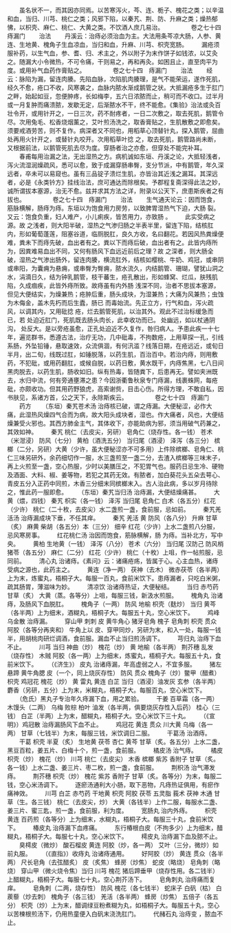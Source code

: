 <!-- { "loadSidebar": true } -->
　　虽名状不一，而其因亦同焉。以苦寒泻火，芩、连、栀子、槐花之类；以辛温和血，当归、川芎、桃仁之类；风邪下陷，以秦艽、荆、防、升麻之类；燥热郁怫，以枳壳、麻仁、桃仁、大黄之类。不饮酒人庶几易治。
　　
　　卷之七十四　痔漏门
　　治法
　　丹溪云：治痔必须治血为主。大法用条芩凉大肠，人参、黄连、生地黄、槐角子生血凉血，当归和血，升麻、川芎、枳壳宽肠。
　　漏疮须服补药，以生气血，参、耆、归、术主之，外以附子为末作饼子如钱浓，以艾灸之。随漏大小令微热，不可令痛，干则易之，再和再灸。如困且止，直至肉平为度。或用补气血药作膏贴之。
　　
　　卷之七十四　痔漏门
　　治法
　　经云：脉陷为漏，留连肉腠。先陷血脉，次陷肌肉腠理，是气不能荣运，遂作死肌，经久不愈，疮口不收，风寒袭之，血脉内脓水渐成鹅管之状。大抵漏疮多生于肛门之畔，始起如豆，忽便肿疼，长如梅李，五六日浓脓而止，稍可而不收口。过半月或一月复肿而痛溃脓，发歇无定，后渐脓水不干，终不能愈。《集验》治法或灸百壮令开，或用针开之，一日三次，药不耐疼者，一日二次敷之，取去死肌，鹅管令尽。次用兔毛、松香烧烟薰之，艾叶煎汤洗之，取香膏贴之，生肌散敷之即愈矣。须要戒酒劳苦，则不复作。病深者又不同也，用稻草心顶替针丸，探入鹅管，屈曲处再用火针开之，或替针丸咬开。次用稻草叶捻 之，取去死肌，鹅管路尚未断，又根据前法，以鹅管死肌去尽为度。穿肠者治之亦愈，但穿处不能完补耳。
　　春甫每用治漏之法，无出湿热之方。病机诚如东垣、丹溪之论，大抵轻浅者，泻火流湿润燥疏风，悉可以愈，致于成漏穿肠串臀，支分节派，中有鹅管，年久深远者，卒未可以易窥也。虽有三品锭子溃烂生肌，亦皆治其近浅之漏耳。其深远者，必是《永类钤方》挂线治法，庶可通达而除根矣。予郡程复斋深得此法之妙，诚所谓拔本塞源，治无不愈。兹并求其方法之详，附录以公天下，庶患斯疾者之有拔也。
　　
　　卷之七十四　痔漏门
　　治法
　　生气通天论云：因而饱食，筋脉横解，肠痔为痔。东垣以为饱食用力房劳，以致脾胃湿热气下迫，大肠 裂。又云：饱食负重，妇人难产，小儿痢疾，皆苦用力，亦致肠 。
　　此实受病之源。故 之浅者，则大阳半破，湿热之气渗归肠之半表半里，留连下陷，结核肛内，形如葡萄蓬莲，阻塞谷道，临厕脱肛，良久方收，名曰翻花。若因风热粪燥便难，粪未下而痔先破，血出者有之。粪以下而痔后破，血出者有之。此皆内痔所为，因粪难易血出不同，又何有肠风下血远近前后之理？故 之深者，则大肠全破，湿热之气渗出肠外，留连肉腠，横流肛外，结核如樱桃、牛奶、鸡冠，或串阴或串阳，为囊痈为悬痈，或串臀为臀痈，脓水流久，内结鹅管、珊瑚，譬犹山洞之水，涓滴日久，结为钟乳鹅管，枝干蕃生，疮孔散出，形如蜂窝、烂瓜，肤残肌陷，久成痼疾，此皆外痔所致。故痔虽有内外肠 浅深不同，治者不思拔本塞源，但见大便结实，为燥兼热；疮肿后重，肠头成块，为湿兼热；大痛为风兼热；虫蚀为木侮金，盖木先朽而后生蠹，肠已 而毒始流。先正立方，行气和血，泻火疏风，以调其内，又用砒捻 疮，烂去鹅管死肌，以治其外。观此不过治标缓急而已，若 处迫近肛门，死肌既去肠头肉长，此幸收功而已。 处幽远，如以杖通阴沟， 处反大。是以旁疮虽愈，正孔处迫近不久复作，咎归病人。予患此疾一十七年，遍览群书，悉遵古法，治疗无功，几中砒毒，不拘数疮，上用草探一孔，引线系肠，外坠铅锤，悬取速效，众流俱涸，有何汛滥？线落日期，在疮远近，或旬日半月，出二旬，线既过肛，如锤脱落，以药生肌，百治百中。若治内痔，则用敷药，不犯砒，或用药翻肛，或候自脱，以药日敷，黄水既干，内痔焦黑，七八日间黑肉脱去，以药生肌，肠收如旧。纵有热毒，皆随粪下，后患再无。譬如夹洲既去，水归中流，何有旁通壅滞之患？今因浙衢鲁秋泉专门痔漏，线裹蛛网，每疮 砒，亦颇收功。但其用药野狼虎，高索谢赀，目击心伤。所得方理，不敢自私，因书肤见，系诸方首，公之天下，永除斯疾云。
　　
　　卷之七十四　痔漏门
　　药方
　　（东垣）秦艽苍术汤 治痔核已破，谓之痔漏。大便秘涩，必作大痛，此湿热风燥四气合而为病，故大阳头成块者，湿也。作大痛者，风也，大便结燥兼受火邪也。其西方肺金主气，其体收下，亦能助病为邪，须当用破气药兼之，其效如神。
　　秦艽 桃仁（去皮尖，另研） 皂角仁（烧存性。各一钱） 苍术（米泔浸） 防风（七分） 黄柏（酒洗五分） 当归尾（酒浸） 泽泻（各三分） 槟榔（二分，另研）大黄（少许，虽大便秘涩亦不可多用）上件除槟榔、皂角仁、桃仁三味另研外，余药细切作一服，水三盏煎至一盏二分，去渣入槟榔等三味末子，再上火煎至一盏，空心热服，少时以美膳压之，不犯胃气也。服药日忌生冷、硬物及酒面、大料、椒、姜等物，若犯之其药无效。有脓者，加白葵花头五朵去萼心、青皮五分入正药中同煎，木香三分细末同槟榔末入。古人治此病，多以岁月待除之，惟此药一服即愈。
　　（东垣）秦艽当归汤 治痔漏，大便结燥痛甚。
　　大黄（煨，四钱） 秦艽 枳实（各一钱） 泽泻 当归尾 皂角仁 白术（各五分）红花（少许） 桃仁（二十枚，去皮尖）水二盏煎一盏，食前服，忌如前。
　　秦艽羌活汤 治痔漏成块下垂，不任其痒。
　　秦艽 羌活 黄 防风（各八分） 升麻 甘草（炙） 麻黄 柴胡（各五分）本（三分） 细辛 红花（少许）上水二盏煎八分服，忌风寒房事。
　　红花桃仁汤 治因而饱食，筋脉横解，肠 为痔。当补北方，写中央。
　　黄柏 生地黄（一钱） 泽泻（八分） 苍术（六分） 当归尾 汉防己 防风梢猪苓（各五分） 麻仁（二分） 红花（少许） 桃仁（十枚）上咀，作一帖煎服，忌同前。
　　清心丸 治诸痔。《素问》云：诸痛疮疡，皆属于心。心主血热，诸痔受病之源也，此药主之。
　　黄连（净一两） 茯神（去木） 微赤茯苓（各半两）上为末，炼蜜丸，梧桐子大。每服一百丸，食前米饮下。患痔漏者，只吃白米粥，疏其肠胃，薄滋味为妙。
　　清凉饮 治诸痔热证，大便秘结。
　　当归 赤芍药 甘草（炙） 大黄（蒸。各等分）上咀，每服三钱，新汲水煎服。
　　槐角丸 治诸痔，及肠风下血脱肛。
　　槐角子（一两） 防风 地榆 枳壳（麸炒） 当归 黄芩（各半两）上为细末，酒糊丸，梧桐子大。每服五十丸，空心米饮下。
　　鸡峰乌金散 治痔漏。
　　穿山甲 刺刺 皮 黄牛角心 猪牙皂角 槐子 皂角刺 枳壳 贯众 阿胶（各等分再夹和） 牛角上以 皮、穿甲同炒，另研为末，和入一处，每服一钱半，用胡桃肉研烂调酒，食前服。漏血不止当归煎汤调下。
　　芎归丸 治痔下血不止。
　　川芎 当归 神曲（炒） 槐花（炒） 黄 地榆（各半两） 荆芥穗 乱发（烧存性） 木贼 阿胶（各一两）上为细末，炼蜜丸，梧桐子大。每服五十丸，食前米饮下。
　　（《济生》） 皮丸 治诸痔漏，年高虚弱之人，不宜多服。
　　猪左悬蹄 黄牛角腮 皮（一个，同上烧灰存性） 防风 贯众 槐角子（炒）鳖甲（醋煮） 枳壳 鸡冠花 槐花（炒） 黄 雷丸 黄连 白芷 当归（酒浸）油发灰 玄参（各半两） 麝香（另研，五分）上为末，米糊丸，梧桐子大。每服百丸，空心米饮下。
　　（危氏）黑丸子专治年久痔漏下血，用之累验。
　　干姜 百草霜（各一两） 木馒头（二两） 乌梅 败棕 柏叶 油发（各半两，俱要烧灰存性入后药） 桂心（三钱） 白芷（半两）上为末，醋糊丸，梧桐子大。空心米饮下三十丸。
　　（《宣明》）鸡冠散 治痔漏肠风下血不止。
　　鸡冠花 黄连 贯众 川大黄 乌梅（各一两） 甘草（七钱半）为末，每服三钱，米饮调日二服。
　　干葛汤 治酒痔。
　　干葛 枳壳 半夏（炙） 生地黄 茯苓 杏仁 黄芩 甘草（炙。各五分）上水二盏，黑豆百粒，姜五片、白梅十个，煎一盏，食前服。
　　橘皮汤 治气痔。
　　橘皮 枳壳（炒） 槐花（炒） 川芎 桃仁（去皮尖） 木香 槟榔 紫苏 香附子 甘草（炙。各一钱）上水二盏、姜三片、枣二枚，煎一盏，食前服。
　　荆枳汤 治气滞发痔。
　　荆芥穗 枳壳（炒） 槐花 紫苏 香附子 甘草（炙。各等分）为末，每服二钱，空心米汤调下。
　　逐瘀汤通利大小肠，取下恶物，凡痔热证俱用，有瘀作痛神效。
　　川芎 白芷 赤芍药 干地黄 枳壳 阿胶 茯苓 五灵脂 莪术 茯神 木通 甘草（生。各三钱） 桃仁（去皮尖，炒） 大黄（各钱半）上作二服，每服水二盏、姜三片、蜜三匙，煎一盏，食前服，利为度。
　　宽肠丸 治内外痔。
　　枳壳 黄连 百药煎（各等分）上为细末，水糊丸，梧桐子大。每服三十丸，食前米饮下。
　　椿皮丸 治痔漏下血疼痛。
　　东行椿根白皮（不拘多少）上为细末，醋糊丸，梧桐子大。每服七十丸，空心米饮下。
　　樗皮丸 治痔漏下血及脓不止。
　　臭樗皮（微炒） 酸石榴皮 黄连 阿胶（炒，各一两） 艾叶（三分，微炒）如前丸服。
　　（《直指》）收痔丸 治诸痔通用。
　　好阿胶（炒） 黄连 贯众（各半两） 尺长皂角（去弦醋炙） 皮（炙焦） 蜂房（炒焦） 蛇皮（略烧） 皂角刺（略烧） 穿山甲（微火烧令焦）当归 川芎 槐花 猪后蹄垂甲（烧存性用。各二钱半）上醋糊丸，梧桐子大。每服七十丸，空心荆芥汤下。
　　皂角刺丸 治痔痛而复痒。
　　皂角刺（二两，烧存性） 防风 槐花（各七钱半） 蛇床子 白矾（枯） 白蒺藜（炒去刺） 槐角子（各三钱） 羌活（各半两） 蜂房（炒焦） 五倍子（各五分） 枳壳（炒）上为末，醋调绿豆粉煮糊为丸，如梧桐子大。每服五十丸，空心以苦楝根煎汤下，仍用热童便入白矾末浇洗肛门。
　　代赭石丸 治痔变 ，脓血不止。
